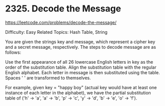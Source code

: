 # 2325. Decode the Message

https://leetcode.com/problems/decode-the-message/

Difficulty: Easy
Related Topics: Hash Table, String

You are given the strings key and message, which represent a cipher key and a secret message, respectively. The steps to decode message are as follows:

  Use the first appearance of all 26 lowercase English letters in key as the order of the substitution table.
  Align the substitution table with the regular English alphabet.
  Each letter in message is then substituted using the table.
  Spaces ' ' are transformed to themselves.

  For example, given key = "happy boy" (actual key would have at least one instance of each letter in the alphabet), we have the partial substitution table of ('h' -> 'a', 'a' -> 'b', 'p' -> 'c', 'y' -> 'd', 'b' -> 'e', 'o' -> 'f').
